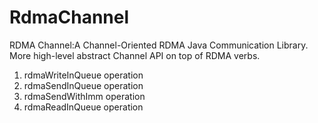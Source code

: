 # RdmaChannel
RDMA Channel:A Channel-Oriented RDMA Java Communication Library. More high-level abstract Channel API on top of RDMA verbs.

1. rdmaWriteInQueue operation
2. rdmaSendInQueue operation
3. rdmaSendWithImm operation
4. rdmaReadInQueue operation
